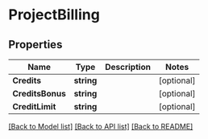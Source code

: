 # ProjectBilling

## Properties
Name | Type | Description | Notes
------------ | ------------- | ------------- | -------------
**Credits** | **string** |  | [optional] 
**CreditsBonus** | **string** |  | [optional] 
**CreditLimit** | **string** |  | [optional] 

[[Back to Model list]](../README.md#documentation-for-models) [[Back to API list]](../README.md#documentation-for-api-endpoints) [[Back to README]](../README.md)


